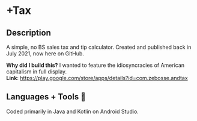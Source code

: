 # +Tax

## Description
A simple, no BS sales tax and tip calculator. Created and published back in July 2021, now here on GitHub.

**Why did I build this?** I wanted to feature the idiosyncracies of American capitalism in full display.<br>
**Link**: https://play.google.com/store/apps/details?id=com.zebosse.andtax

## Languages + Tools 🥞
Coded primarily in Java and Kotlin on Android Studio.

